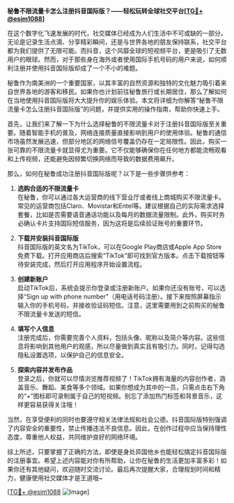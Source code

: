 **秘鲁不限流量卡怎么注册抖音国际版？——轻松玩转全球社交平台[[TG💪+ @esim1088](https://t.me/s/esim1088)]**

在这个数字化飞速发展的时代，社交媒体已经成为人们生活中不可或缺的一部分。无论是记录生活点滴、分享精彩瞬间，还是与世界各地的朋友保持联系，社交平台都为我们提供了无限可能。而抖音，这个风靡全球的短视频平台，更是吸引了无数用户的眼球。然而，对于那些身在海外或者使用国际手机号码的用户来说，如何顺利注册并使用抖音国际版却成了一个不小的难题。

秘鲁作为南美洲的一个重要国家，以其丰富的自然资源和独特的文化魅力吸引着来自世界各地的游客和移民。如果你也计划前往秘鲁旅行或长期居住，那么了解如何在当地使用抖音国际版将大大提升你的娱乐体验。本文将详细为你解答“秘鲁不限流量卡怎么注册抖音国际版”的问题，并提供实用的操作指南，帮助你快速上手。

首先，让我们来了解一下为什么选择秘鲁的不限流量卡对于注册抖音国际版至关重要。随着智能手机的普及，网络连接质量直接影响到用户的使用体验。秘鲁的通信市场虽然发展迅速，但部分地区的网络信号覆盖仍存在一定局限性。因此，购买一张可靠的不限流量卡就显得尤为重要。它不仅能够确保你在任何地方都能流畅观看和上传视频，还能避免因频繁切换网络而导致的数据费用飙升。

那么，如何在秘鲁成功注册抖音国际版呢？以下是一些步骤供参考：

1. **选购合适的不限流量卡**  
   在秘鲁，你可以通过各大运营商的线下营业厅或者线上商城购买不限流量卡。常见的运营商包括Claro、Movistar和Entel等。建议根据自己的实际需求选择套餐，比如是否需要语音通话功能以及每月的数据流量限制。此外，购买时务必确认卡片支持国际短信服务，因为这将是后续验证账号的重要环节。

2. **下载并安装抖音国际版**  
   抖音国际版的英文名为TikTok，可以在Google Play商店或Apple App Store免费下载。打开应用商店后搜索“TikTok”即可找到官方版本。点击下载按钮等待安装完成，然后打开应用程序开始设置流程。

3. **创建新账户**  
   启动TikTok后，系统会提示你登录或注册新账户。如果你还没有账号，可以选择“Sign up with phone number”（用电话号码注册）。接下来按照屏幕指示输入你的手机号码，并接收验证码短信。注意，这里需要用到之前购买的秘鲁不限流量卡发送的短信。

4. **填写个人信息**  
   注册完成后，你需要完善个人资料，包括头像、昵称以及简介等内容。这些信息将影响到其他用户的观感，所以尽量做到真实且有吸引力。同时，记得勾选隐私设置选项，以保护自己的信息安全。

5. **探索内容并发布作品**  
   登录之后，你就可以尽情浏览推荐视频了！TikTok拥有海量的内容创作者，涵盖音乐、舞蹈、美食等多个领域。如果你想成为其中的一员，只需点击右下角的“+”图标即可录制属于自己的短视频。别忘了添加热门标签和背景音乐，这样更容易获得关注哦！

当然，在享受便利的同时也要遵守相关法律法规和社会公德。抖音国际版特别强调了内容安全的重要性，禁止传播违法不良信息。因此，在创作过程中应当保持理性态度，尊重他人权益，共同维护良好的网络环境。

综上所述，只要掌握了正确的方法，即使是身处异国他乡也能轻松搞定抖音国际版的注册事宜。希望上述内容能对你有所帮助，让你在秘鲁的生活更加丰富多彩！如果你还有其他疑问，欢迎随时交流讨论。最后再次提醒大家，合理规划时间和精力，健康使用社交媒体才是王道哦~

[[TG💪+ @esim1088](https://t.me/s/esim1088) ![Image](https://i.postimg.cc/4NQfJmqS/Snipaste-2025-05-13-00-14-12.png)]